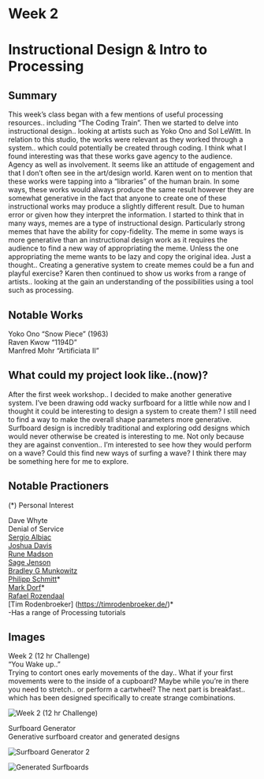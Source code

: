 # Week 2
# Instructional Design & Intro to Processing

## Summary  <br />
This week’s class began with a few mentions of useful processing resources.. including “The Coding Train”. Then we started to delve into instructional design.. looking at artists such as Yoko Ono and Sol LeWitt. In relation to this studio, the works were relevant as they worked through a system.. which could potentially be created through coding. I think what I found interesting was that these works gave agency to the audience. Agency as well as involvement. It seems like an attitude of engagement and that I don’t often see in the art/design world. Karen went on to mention that these works were tapping into a “libraries” of the human brain. In some ways, these works would always produce the same result however they are somewhat generative in the fact that anyone to create one of these instructional works may produce a slightly different result. Due to human error or given how they interpret the information. I started to think that in many ways, memes are a type of instructional design. Particularly strong memes that have the ability for copy-fidelity. The meme in some ways is more generative than an instructional design work as it requires the audience to find a new way of appropriating the meme. Unless the one appropriating the meme wants to be lazy and copy the original idea. Just a thought.. Creating a generative system to create memes could be a fun and playful exercise? Karen then continued to show us works from a range of artists.. looking at the gain an understanding of the possibilities using a tool such as processing. 

## Notable Works  <br />
Yoko Ono “Snow Piece” (1963)  <br />
Raven Kwow “1194D”  <br />
Manfred Mohr “Artificiata II”  <br />

## What could my project look like..(now)?  <br />
After the first week workshop.. I decided to make another generative system. I’ve been drawing odd wacky surfboard for a little while now and I thought it could be interesting to design a system to create them? I still need to find a way to make the overall shape parameters more generative. Surfboard design is incredibly traditional and exploring odd designs which would never otherwise be created is interesting to me. Not only because they are against convention.. I’m interested to see how they would perform on a wave? Could this find new ways of surfing a wave? I think there may be something here for me to explore.


## Notable Practioners  <br />
(*)  Personal Interest
 
Dave Whyte  <br />
Denial of Service  <br />
[Sergio Albiac](https://www.sergioalbiac.com/index.html)  <br />
[Joshua Davis](https://joshuadavis.com/)  <br />
[Rune Madson](https://runemadsen.com/)  <br />
[Sage Jenson](https://sagejenson.com/)  <br />
[Bradley G Munkowitz](https://gmunk.com/)  <br />
[Philipp Schmitt](https://philippschmitt.com/)*  <br />
[Mark Dorf](http://mdorf.com/)*  <br />
[Rafael Rozendaal](https://www.newrafael.com/)   <br />
[Tim Rodenbroeker] (https://timrodenbroeker.de/)*  <br />
-Has a range of Processing tutorials  <br />



## Images <br />
Week 2 (12 hr Challenge) <br />
“You Wake up..” <br />
Trying to contort ones early movements of the day.. What if your first movements were to the inside of a cupboard? Maybe while you’re in there you need to stretch.. or perform a cartwheel? The next part is breakfast.. which has been designed specifically to create strange combinations. 

![Week 2 (12 hr Challenge)](https://user-images.githubusercontent.com/68723193/89479554-7b4f7700-d7d6-11ea-97ae-53915878e73c.jpeg)

Surfboard Generator  <br />
Generative surfboard creator and generated designs

![Surfboard Generator 2](https://user-images.githubusercontent.com/68723193/89479672-b94c9b00-d7d6-11ea-8ac6-9f75ab4939ae.jpg)

![Generated Surfboards](https://user-images.githubusercontent.com/68723193/89479569-83a7b200-d7d6-11ea-8b39-e161999618a0.jpg)




